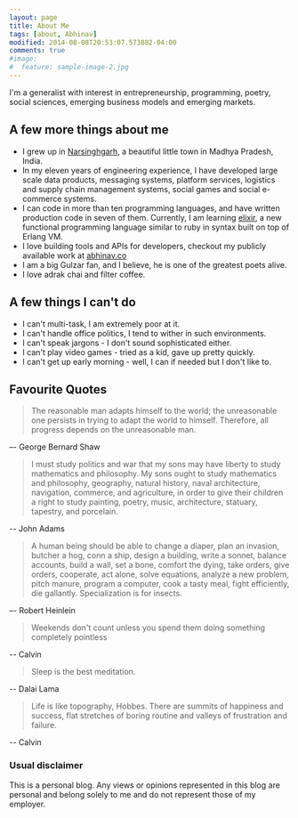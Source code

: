 ```yaml
---
layout: page
title: About Me
tags: [about, Abhinav]
modified: 2014-08-08T20:53:07.573882-04:00
comments: true
#image:
#  feature: sample-image-2.jpg
---
```


I'm a generalist with interest in entrepreneurship, programming, poetry, social sciences, emerging business models and emerging markets.

## A few more things about me

* I grew up in [Narsinghgarh](http://en.wikipedia.org/wiki/Narsinghgarh,_Rajgarh), a beautiful little town in Madhya Pradesh, India.
* In my eleven years of engineering experience, I have developed large scale data products, messaging systems, platform services, logistics and supply chain management systems, social games and social e-commerce systems.
* I can code in more than ten programming languages, and have written production code in seven of them. Currently, I am learning [elixir](http://elixir-lang.org/), a new functional programming language similar to ruby in syntax built on top of Erlang VM.
* I love building tools and APIs for developers, checkout my publicly available work at [abhinav.co](http://www.abhinav.co/)
* I am a big Gulzar fan, and I believe, he is one of the greatest poets alive.
* I love adrak chai and filter coffee.

## A few things I can't do
* I can't multi-task, I am extremely poor at it.
* I can't handle office politics, I tend to wither in such environments.
* I can't speak jargons - I don't sound sophisticated either.
* I can't play video games - tried as a kid, gave up pretty quickly.
* I can't get up early morning - well, I can if needed but I don't like to.

## Favourite Quotes
>The reasonable man adapts himself to the world; the unreasonable one persists in trying to adapt the world to himself. Therefore, all progress depends on the unreasonable man.

–- George Bernard Shaw

>I must study politics and war that my sons may have liberty to study mathematics and philosophy. My sons ought to study mathematics and philosophy, geography, natural history, naval architecture, navigation, commerce, and agriculture, in order to give their children a right to study painting, poetry, music, architecture, statuary, tapestry, and porcelain.

-- John Adams

>A human being should be able to change a diaper, plan an invasion, butcher a hog, conn a ship, design a building, write a sonnet, balance accounts, build a wall, set a bone, comfort the dying, take orders, give orders, cooperate, act alone, solve equations, analyze a new problem, pitch manure, program a computer, cook a tasty meal, fight efficiently, die gallantly. Specialization is for insects.

–- Robert Heinlein

>Weekends don't count unless you spend them doing something completely pointless

-- Calvin

>Sleep is the best meditation.

-- Dalai Lama

>Life is like topography, Hobbes. There are summits of happiness and success, flat stretches of boring routine and valleys of frustration and failure.

-- Calvin

### Usual disclaimer
This is a personal blog. Any views or opinions represented in this blog are personal and belong solely to me and do not represent those of my employer.
